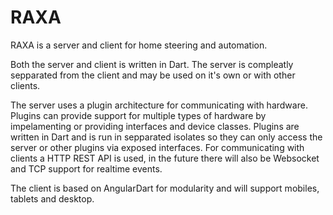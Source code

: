 RAXA
====

RAXA is a server and client for home steering and automation.

Both the server and client is written in Dart. The server is compleatly
sepparated from the client and may be used on it's own or with other clients.

The server uses a plugin architecture for communicating with hardware. Plugins
can provide support for multiple types of hardware by impelamenting or providing
interfaces and device classes. Plugins are written in Dart and is run in sepparated
isolates so they can only access the server or other plugins via exposed interfaces.
For communicating with clients a HTTP REST API is used, in the future there will
also be Websocket and TCP support for realtime events.

The client is based on AngularDart for modularity and will support mobiles, tablets
and desktop.
